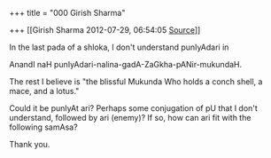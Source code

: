 +++
title = "000 Girish Sharma"

+++
[[Girish Sharma	2012-07-29, 06:54:05 [Source](https://groups.google.com/g/samskrita/c/LcQO6tcw_Lk)]]



In the last pada of a shloka, I don't understand punIyAdari in  
  
AnandI naH punIyAdari-nalina-gadA-ZaGkha-pANir-mukundaH.  
  
The rest I believe is "the blissful Mukunda Who holds a conch shell, a  
mace, and a lotus."  
  
Could it be punIyAt ari? Perhaps some conjugation of pU that I don't  
understand, followed by ari (enemy)? If so, how can ari fit with the  
following samAsa?  
  
Thank you.  
  
  

